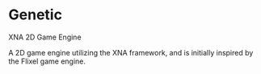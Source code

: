 Genetic
=======

XNA 2D Game Engine

A 2D game engine utilizing the XNA framework, and is initially inspired by the Flixel game engine.
